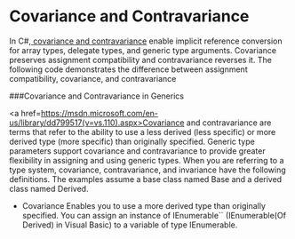 # Covariance and Contravariance

In C#,<a href=https://msdn.microsoft.com/en-us/library/mt654055.aspx> covariance and contravariance</a> enable implicit reference conversion for array types, delegate types, and generic type arguments. Covariance preserves assignment compatibility and contravariance reverses it.
The following code demonstrates the difference between assignment compatibility, covariance, and contravariance



###Covariance and Contravariance in Generics

<a href=https://msdn.microsoft.com/en-us/library/dd799517(v=vs.110).aspx>Covariance and contravariance </a>are terms that refer to the ability to use a less derived (less specific) or more derived type (more specific) than originally specified. Generic type parameters support covariance and contravariance to provide greater flexibility in assigning and using generic types. When you are referring to a type system, covariance, contravariance, and invariance have the following definitions. The examples assume a base class named Base and a derived class named Derived.
<ul>
<li>Covariance
Enables you to use a more derived type than originally specified.
You can assign an instance of IEnumerable`<Derived>` (IEnumerable(Of Derived) in Visual Basic) to a variable of type IEnumerable<Base>.

